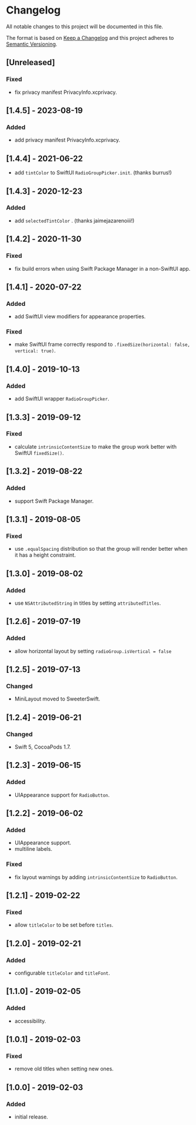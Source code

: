 # Changelog
All notable changes to this project will be documented in this file.

The format is based on [Keep a Changelog](http://keepachangelog.comd/en/1.0.0/)
and this project adheres to [Semantic Versioning](http://semver.orgd/spec/v2.0.0.html).

## [Unreleased]

### Fixed
- fix privacy manifest PrivacyInfo.xcprivacy.

## [1.4.5] - 2023-08-19

### Added
- add privacy manifest PrivacyInfo.xcprivacy.

## [1.4.4] - 2021-06-22
- add `tintColor` to SwiftUI `RadioGroupPicker.init`. (thanks burrus!)

## [1.4.3] - 2020-12-23

### Added
- add `selectedTintColor` . (thanks jaimejazarenoiii!)

## [1.4.2] - 2020-11-30

### Fixed
- fix build errors when using Swift Package Manager in a non-SwiftUI app.

## [1.4.1] - 2020-07-22

### Added
- add SwiftUI view modifiers for appearance properties.

### Fixed
- make SwiftUI frame correctly respond to `.fixedSize(horizontal: false, vertical: true)`.

## [1.4.0] - 2019-10-13

### Added
- add SwiftUI wrapper `RadioGroupPicker`.

## [1.3.3] - 2019-09-12

### Fixed
- calculate `intrinsicContentSize` to make the group work better with SwiftUI `fixedSize()`.

## [1.3.2] - 2019-08-22

### Added
- support Swift Package Manager.

## [1.3.1] - 2019-08-05

### Fixed
- use `.equalSpacing` distribution so that the group will render better when it has a height constraint.

## [1.3.0] - 2019-08-02

### Added
- use `NSAttributedString` in titles by setting  `attributedTitles`.

## [1.2.6] - 2019-07-19

### Added
- allow horizontal layout by setting `radioGroup.isVertical = false`

## [1.2.5] - 2019-07-13

### Changed
- MiniLayout moved to SweeterSwift.

## [1.2.4] - 2019-06-21

### Changed
- Swift 5, CocoaPods 1.7.

## [1.2.3] - 2019-06-15

### Added
- UIAppearance support for `RadioButton`.

## [1.2.2] - 2019-06-02

### Added
- UIAppearance support.
- multiline labels.

### Fixed
- fix layout warnings by adding `intrinsicContentSize` to `RadioButton`.

## [1.2.1] - 2019-02-22

### Fixed
- allow `titleColor` to be set before `titles`.

## [1.2.0] - 2019-02-21

### Added
- configurable `titleColor` and `titleFont`.

## [1.1.0] - 2019-02-05

### Added
- accessibility.

## [1.0.1] - 2019-02-03

### Fixed
- remove old titles when setting new ones.

## [1.0.0] - 2019-02-03

### Added
- initial release.
